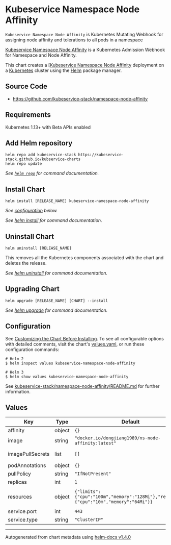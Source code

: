 # Kubeservice Namespace Node Affinity

`Kubeservice Namespace Node Affinity` is Kubernetes Mutating Webhook for assigning node affinity and tolerations to all pods in a namespace

[Kubeservice Namespace Node Affinity](https://github.com/kubeservice-stack/namespace-node-affinity) is a Kubernetes Admission Webhook for Namespace and Node Affinity.

This chart creates a [[Kubeservice Namespace Node Affinity](https://github.com/kubeservice-stack/namespace-node-affinity) deployment on a [Kubernetes](http://kubernetes.io) cluster using the [Helm](https://helm.sh) package manager.

## Source Code

* <https://github.com/kubeservice-stack/namespace-node-affinity>

## Requirements

Kubernetes 1.13+ with Beta APIs enabled

## Add Helm repository

```console
helm repo add kubeservice-stack https://kubeservice-stack.github.io/kubservice-charts
helm repo update
```

_See [`helm repo`](https://helm.sh/docs/helm/helm_repo/) for command documentation._

## Install Chart

```console
helm install [RELEASE_NAME] kubeservice-namespace-node-affinity
```

_See [configuration](#configuration) below._

_See [helm install](https://helm.sh/docs/helm/helm_install/) for command documentation._

## Uninstall Chart

```console
helm uninstall [RELEASE_NAME]
```

This removes all the Kubernetes components associated with the chart and deletes the release.

_See [helm uninstall](https://helm.sh/docs/helm/helm_uninstall/) for command documentation._

## Upgrading Chart

```console
helm upgrade [RELEASE_NAME] [CHART] --install
```

_See [helm upgrade](https://helm.sh/docs/helm/helm_upgrade/) for command documentation._

## Configuration

See [Customizing the Chart Before Installing](https://helm.sh/docs/intro/using_helm/#customizing-the-chart-before-installing). To see all configurable options with detailed comments, visit the chart's [values.yaml](./values.yaml), or run these configuration commands:

```console
# Helm 2
$ helm inspect values kubeservice-namespace-node-affinity

# Helm 3
$ helm show values kubeservice-namespace-node-affinity
```

See [kubeservice-stack/namespace-node-affinity/README.md](https://github.com/kubeservice-stack/namespace-node-affinity) for further information.

## Values

| Key | Type | Default | Description |
|-----|------|---------|-------------|
| affinity | object | `{}` | Affinity to add to the controller Pods |
| image | string | `"docker.io/dongjiang1989/ns-node-affinity:latest"` | deployment image |
| imagePullSecrets | list | `[]` | Reference to one or more secrets to be used when pulling images <https://
| podAnnotations | object | `{}` | Additional annotations to add to the controller Pods |
| pullPolicy | string | `"IfNotPresent"` | The image pull policy. |
| replicas | int | `1` | Number of replicas for the controller |
| resources | object | `{"limits":{"cpu":"100m","memory":"128Mi"},"requests":{"cpu":"10m","memory":"64Mi"}}` | Expects input structure as per specification <https://kubernetes.io/docs/reference/generated/kubernetes-api/v1.18/#resourcerequirements-v1-core> |
| service.port | int | `443` | Expose port for WebHook controller |
| service.type | string | `"ClusterIP"` | Service type to use |


----------------------------------------------
Autogenerated from chart metadata using [helm-docs v1.4.0](https://github.com/norwoodj/helm-docs/releases/v1.4.0)
